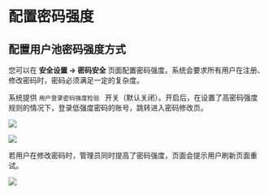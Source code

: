 # 配置密码强度

<LastUpdated/>

## 配置用户池密码强度方式

您可以在 **安全设置 -> 密码安全** 页面配置密码强度。系统会要求所有用户在注册、修改密码时，密码必须满足一定的复杂度。

系统提供  `用户登录密码强度检验 ` 开关（默认关闭）。开启后，在设置了高密码强度规则的情况下，登录低强度密码的账号，跳转进入密码修改页。

![](./images/PWStrength.png)

![](./images/PromptPWModify.png)

若用户在修改密码时，管理员同时提高了密码强度，页面会提示用户刷新页面重试。

![](./images/PWStrengthUpdated.png)
